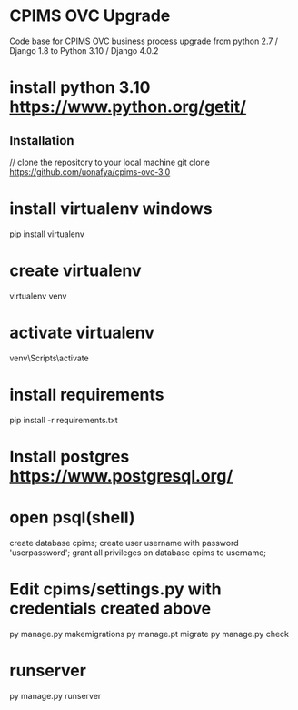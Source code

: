 # CPIMS OVC Upgrade

Code base for CPIMS OVC business process upgrade from python 2.7 / Django 1.8 to Python 3.10 / Django 4.0.2

# install python 3.10 https://www.python.org/getit/
## Installation
// clone the repository to your local machine
git clone https://github.com/uonafya/cpims-ovc-3.0

# install virtualenv windows
pip install virtualenv

# create virtualenv
virtualenv venv

# activate virtualenv
venv\Scripts\activate

# install requirements
pip install -r requirements.txt

# Install postgres https://www.postgresql.org/
# open psql(shell)
create database cpims;
create user username with password 'userpassword';
grant all privileges on database cpims to username;

# Edit cpims/settings.py with credentials created above

py manage.py makemigrations
py manage.pt migrate
py manage.py check

# runserver 
py manage.py runserver